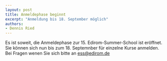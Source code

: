 ```yaml
---
layout: post
title: Anmeldephase beginnt
excerpt: "Anmeldung bis 18. September möglich"
authors:
- Dennis Ried
---
```


Es ist soweit, die Anmeldephase zur 15. Edirom-Summer-School ist eröffnet. Sie können sich nun bis zum 18. Septemnber für einzelne Kurse anmelden. Bei Fragen wenen Sie sich bitte an [ess@edirom.de](mailto:ess@edirom.de)